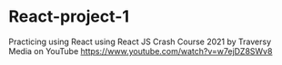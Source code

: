 # React-project-1
Practicing using React  using React JS Crash Course 2021 by  Traversy Media on YouTube
https://www.youtube.com/watch?v=w7ejDZ8SWv8
